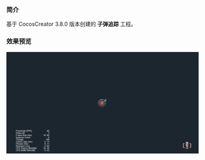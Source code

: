 ### 简介
基于 CocosCreator 3.8.0 版本创建的 **子弹追踪** 工程。

### 效果预览
![image](../../../gif/202201/2022012011.gif)